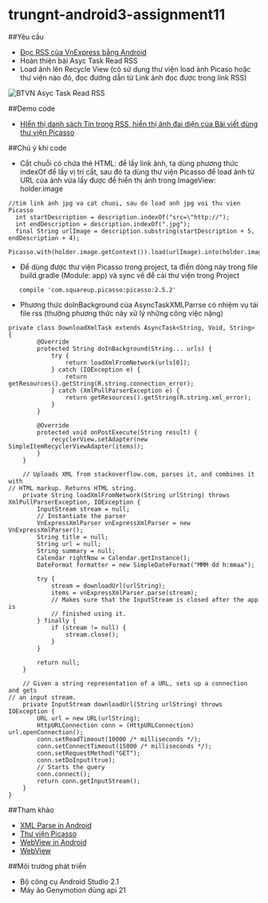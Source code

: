 ﻿# trungnt-android3-assignment11

##Yêu cầu
+ [Đọc RSS của VnExpress bằng Android](http://vnexpress.net/rss/tin-moi-nhat.rss) 
+ Hoàn thiện bài Asyc Task Read RSS 
+ Load ảnh lên Recycle View (có sử dụng thư viện load ảnh Picaso hoặc thư viện nào đó, đọc đường dẫn từ Link ảnh đọc được trong link RSS)

![BTVN Asyc Task Read RSS](http://i477.photobucket.com/albums/rr132/trungepu/AsyncTask-ReadRSS_zpsnfoobfpr.jpg)

##Demo code
+ [HIển thị danh sách Tin trong RSS, hiển thị ảnh đai diện của Bài viết dùng thư viện Picasso](https://youtu.be/XtxtWJ6mO7k)

##Chú ý khi code
+ Cắt chuỗi có chứa thẻ HTML: để lấy link ảnh, ta dùng phương thức indexOf để lấy vị trí cắt, sau đó ta dùng thư viện Picasso để load ảnh từ URL của ảnh vừa lấy được để hiển thị ảnh trong ImageView: holder.image 
```
//tim link anh jpg va cat chuoi, sau do load anh jpg voi thu vien Picasso
  int startDescription = description.indexOf("src=\"http://");
  int endDescription = description.indexOf(".jpg");
  final String urlImage = description.substring(startDescription + 5, endDescription + 4);
  Picasso.with(holder.image.getContext()).load(urlImage).into(holder.image);
```

+ Để dùng được thư viện Picasso trong project, ta điền dòng này trong file build.gradle (Module: app) và sync về để cài thư viện trong Project
```
   compile 'com.squareup.picasso:picasso:2.5.2'
```
+ Phương thức doInBackground của AsyncTaskXMLParrse có nhiệm vụ tải file rss (thường phương thức này xử lý những công việc nặng)
```
private class DownloadXmlTask extends AsyncTask<String, Void, String> {
        @Override
        protected String doInBackground(String... urls) {
            try {
                return loadXmlFromNetwork(urls[0]);
            } catch (IOException e) {
                return getResources().getString(R.string.connection_error);
            } catch (XmlPullParserException e) {
                return getResources().getString(R.string.xml_error);
            }
        }

        @Override
        protected void onPostExecute(String result) {
            recyclerView.setAdapter(new SimpleItemRecyclerViewAdapter(items));
        }
    }

    // Uploads XML from stackoverflow.com, parses it, and combines it with
// HTML markup. Returns HTML string.
    private String loadXmlFromNetwork(String urlString) throws XmlPullParserException, IOException {
        InputStream stream = null;
        // Instantiate the parser
        VnExpressXmlParser vnExpressXmlParser = new VnExpressXmlParser();
        String title = null;
        String url = null;
        String summary = null;
        Calendar rightNow = Calendar.getInstance();
        DateFormat formatter = new SimpleDateFormat("MMM dd h:mmaa");

        try {
            stream = downloadUrl(urlString);
            items = vnExpressXmlParser.parse(stream);
            // Makes sure that the InputStream is closed after the app is
            // finished using it.
        } finally {
            if (stream != null) {
                stream.close();
            }
        }

        return null;
    }

    // Given a string representation of a URL, sets up a connection and gets
// an input stream.
    private InputStream downloadUrl(String urlString) throws IOException {
        URL url = new URL(urlString);
        HttpURLConnection conn = (HttpURLConnection) url.openConnection();
        conn.setReadTimeout(10000 /* milliseconds */);
        conn.setConnectTimeout(15000 /* milliseconds */);
        conn.setRequestMethod("GET");
        conn.setDoInput(true);
        // Starts the query
        conn.connect();
        return conn.getInputStream();
    }
}
```

##Tham khảo
+ [XML Parse in Android](https://developer.android.com/intl/zh-tw/training/basics/network-ops/xml.html)
+ [Thư viện Picasso](http://square.github.io/picasso/)
+ [WebView in Android](http://www.mkyong.com/android/android-webview-example/)
+ [WebView](http://developer.android.com/intl/zh-tw/guide/webapps/webview.html)

##Môi trường phát triển
+ Bộ công cụ Android Studio 2.1
+ Máy ảo Genymotion dùng api 21

